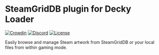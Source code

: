 # SteamGridDB plugin for Decky Loader
[![Crowdin](https://badges.crowdin.net/decky-steamgriddb/localized.svg)](https://crowdin.com/project/decky-steamgriddb) [![Discord](https://img.shields.io/discord/488621078302949377?color=5865F2\&label=discord)](https://discord.gg/bnSVJrz) [![License](https://img.shields.io/badge/license-GPL--3.0--or--later-007ec6)](LICENSE)

Easily browse and manage Steam artwork from SteamGridDB or your local files from within gaming mode.
